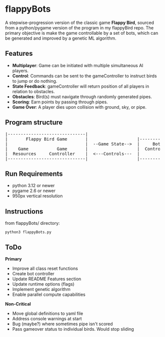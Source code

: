 # flappyBots
A stepwise-progression version of the classic game **Flappy Bird**, sourced from a python/pygame version of the program in my flappyBird repo. The primary objective is make the game controllable by a set of bots, which can be generated and improved by a genetic ML algorithm.

## Features
- **Multiplayer**: Game can be initiated with multiple simultaneous AI players.
- **Control**: Commands can be sent to the gameController to instruct birds to jump or do nothing.
- **State Feedback**: gameController will return position of all players in relation to obstacles.
- **Obstacles**: Bird(s) must navigate through randomly generated pipes.
- **Scoring**: Earn points by passing through pipes.
- **Game Over**: A player dies upon collision with ground, sky, or pipe.


## Program structure

<pre>
|------------------------------|
|       Flappy Bird Game       |                   |--------------|                     |---------------|
|                              |  --Game State-->  |     Bot      |  --Game Results-->  |    Genetic    |
|    Game           Game       |                   |  Controller  |                     |  Algorirthm   |
|  Resources     Controller    |  <---Controls---  |              |   <---New Bots---   |               |
|------------------------------|                   |--------------|                     |---------------|
</pre>


## Run Requirements
- python 3.12 or newer
- pygame 2.6 or newer
- 950px vertical resolution


## Instructions
from flappyBots/ directory:
```console
python3 flappyBots.py
```


## ToDo
**Primary**
- Improve all class reset functions
- Create bot controller
- Update README Features section
- Update runtime options (flags)
- Implement genetic algorithm 
- Enable parallel compute capabilities

**Non-Critical**
- Move global definitions to yaml file
- Address console warnings at start
- Bug (maybe?) where sometimes pipe isn't scored
- Pass gameover status to individual birds. Would stop sliding

